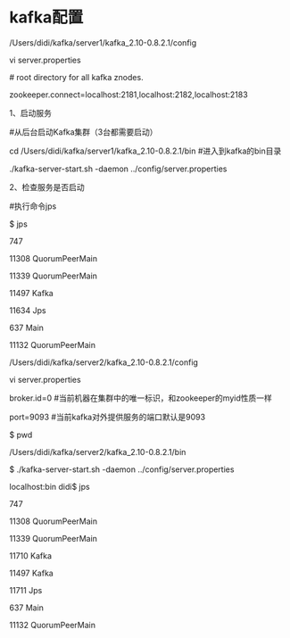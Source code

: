 # kafka配置

/Users/didi/kafka/server1/kafka\_2.10-0.8.2.1/config

vi server.properties

\# root directory for all kafka znodes.

zookeeper.connect=localhost:2181,localhost:2182,localhost:2183

1、启动服务

\#从后台启动Kafka集群（3台都需要启动）

cd /Users/didi/kafka/server1/kafka\_2.10-0.8.2.1/bin \#进入到kafka的bin目录

./kafka-server-start.sh -daemon ../config/server.properties

2、检查服务是否启动

\#执行命令jps

$ jps

747

11308 QuorumPeerMain

11339 QuorumPeerMain

11497 Kafka

11634 Jps

637 Main

11132 QuorumPeerMain

/Users/didi/kafka/server2/kafka\_2.10-0.8.2.1/config

vi server.properties

broker.id=0  \#当前机器在集群中的唯一标识，和zookeeper的myid性质一样

port=9093 \#当前kafka对外提供服务的端口默认是9093

$ pwd

/Users/didi/kafka/server2/kafka\_2.10-0.8.2.1/bin

$ ./kafka-server-start.sh -daemon ../config/server.properties

localhost:bin didi$ jps

747

11308 QuorumPeerMain

11339 QuorumPeerMain

11710 Kafka

11497 Kafka

11711 Jps

637 Main

11132 QuorumPeerMain

